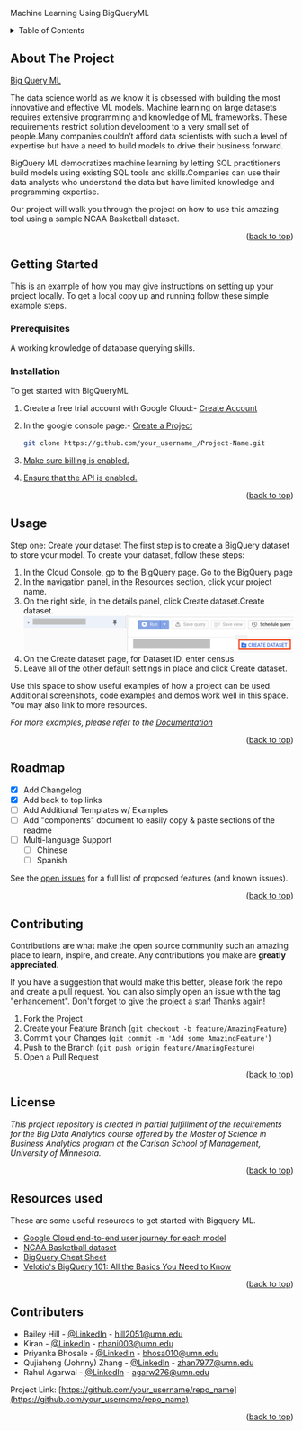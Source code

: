 Machine Learning Using BigQueryML


<div id="top"></div>
<!-- TABLE OF CONTENTS -->
<details>
  <summary>Table of Contents</summary>
  <ol>
    <li>
      <a href="#about-the-project">About The Project</a>
    </li>
    <li>
      <a href="#getting-started">Getting Started</a>
      <ul>
        <li><a href="#prerequisites">Prerequisites</a></li>
        <li><a href="#installation">Installation</a></li>
      </ul>
    </li>
    <li><a href="#usage">Usage</a></li>
    <li><a href="#roadmap">Roadmap</a></li>
    <li><a href="#contributing">Contributing</a></li>
    <li><a href="#license">License</a></li>
    <li><a href="#contact">Contact</a></li>
    <li><a href="#acknowledgments">Acknowledgments</a></li>
  </ol>
</details>



<!-- ABOUT THE PROJECT -->
## About The Project

[Big Query ML](https://cloud.google.com/bigquery-ml/docs)

The data science world as we know it is obsessed with building the most innovative and effective ML models. Machine learning on large datasets requires extensive programming and knowledge of ML frameworks. These requirements restrict solution development to a very small set of people.Many companies couldn’t afford data scientists with such a level of expertise but have a need to build models to drive their business forward. 

BigQuery ML democratizes machine learning by letting SQL practitioners build models using existing SQL tools and skills.Companies can use their data analysts who understand the data but have limited knowledge and programming expertise.

Our project will walk you through the project on how to use this amazing tool using a sample NCAA Basketball dataset.


<p align="right">(<a href="#top">back to top</a>)</p>

<!-- GETTING STARTED -->
## Getting Started

This is an example of how you may give instructions on setting up your project locally.
To get a local copy up and running follow these simple example steps.

### Prerequisites

A working knowledge of database querying skills.

### Installation

To get started with BigQueryML 

1. Create a free trial account with Google Cloud:- [Create Account](https://console.cloud.google.com/freetrial?_ga=2.204501072.151589388.1651269401-1400319142.1646283033)

2. In the google console page:- [Create a Project](https://cloud.google.com/resource-manager/docs/creating-managing-projects)
   ```sh
   git clone https://github.com/your_username_/Project-Name.git
   ```
3. [Make sure billing is enabled.](https://cloud.google.com/billing/docs/how-to/verify-billing-enabled)

4. [Ensure that the API is enabled.](https://console.cloud.google.com/flows/enableapi?apiid=bigquery&_ga=2.3380720.151589388.1651269401-1400319142.1646283033)

<p align="right">(<a href="#top">back to top</a>)</p>



<!-- USAGE EXAMPLES -->
## Usage


Step one: Create your dataset
The first step is to create a BigQuery dataset to store your model. To create your dataset, follow these steps:
1. In the Cloud Console, go to the BigQuery page.
     Go to the BigQuery page
1. In the navigation panel, in the Resources section, click your project name.
1. On the right side, in the details panel, click Create dataset.Create dataset. ![Create a Dataset](assets/create-dataset.png)
1. On the Create dataset page, for Dataset ID, enter census.
1. Leave all of the other default settings in place and click Create dataset.


Use this space to show useful examples of how a project can be used. Additional screenshots, code examples and demos work well in this space. You may also link to more resources.

_For more examples, please refer to the [Documentation](https://example.com)_

<p align="right">(<a href="#top">back to top</a>)</p>



<!-- ROADMAP -->
## Roadmap

- [x] Add Changelog
- [x] Add back to top links
- [ ] Add Additional Templates w/ Examples
- [ ] Add "components" document to easily copy & paste sections of the readme
- [ ] Multi-language Support
    - [ ] Chinese
    - [ ] Spanish

See the [open issues](https://github.com/othneildrew/Best-README-Template/issues) for a full list of proposed features (and known issues).

<p align="right">(<a href="#top">back to top</a>)</p>



<!-- CONTRIBUTING -->
## Contributing

Contributions are what make the open source community such an amazing place to learn, inspire, and create. Any contributions you make are **greatly appreciated**.

If you have a suggestion that would make this better, please fork the repo and create a pull request. You can also simply open an issue with the tag "enhancement".
Don't forget to give the project a star! Thanks again!

1. Fork the Project
2. Create your Feature Branch (`git checkout -b feature/AmazingFeature`)
3. Commit your Changes (`git commit -m 'Add some AmazingFeature'`)
4. Push to the Branch (`git push origin feature/AmazingFeature`)
5. Open a Pull Request

<p align="right">(<a href="#top">back to top</a>)</p>



<!-- LICENSE -->
## License

_This project repository is created in partial fulfillment of the requirements for the Big Data Analytics course offered by the Master of Science in Business Analytics program at the Carlson School of Management, University of Minnesota._

<p align="right">(<a href="#top">back to top</a>)</p>




<!-- ACKNOWLEDGMENTS -->
## Resources used

These are some useful resources to get started with Bigquery ML.

* [Google Cloud end-to-end user journey for each model](https://cloud.google.com/bigquery-ml/docs/reference/standard-sql/bigqueryml-syntax-e2e-journey)
* [NCAA Basketball dataset](https://console.cloud.google.com/marketplace/product/ncaa-bb-public/ncaa-basketball?q=search&referrer=search&project=bigdatagroup2v1)
* [BigQuery Cheat Sheet](https://medium.com/geekculture/my-bigquery-query-cheat-sheet-dd8bc7b5a69b) 
* [Velotio's BigQuery 101: All the Basics You Need to Know](https://medium.com/velotio-perspectives/bigquery-101-all-the-basics-you-need-to-know-f298ac20268)

<p align="right">(<a href="#top">back to top</a>)</p>


<!-- CONTACT -->
## Contributers

* Bailey Hill - [@LinkedIn](https://www.linkedin.com/in/bailey-hill-10/) - hill2051@umn.edu 
* Kiran - [@LinkedIn](https://www.linkedin.com/in/phaniharam-kiran/) - phani003@umn.edu
* Priyanka Bhosale - [@LinkedIn](https://www.linkedin.com/in/bhosalepriyanka/) - bhosa010@umn.edu
* Qujiaheng (Johnny) Zhang - [@LinkedIn](https://www.linkedin.com/in/qujiahengzhang/) - zhan7977@umn.edu 
* Rahul Agarwal - [@LinkedIn](https://www.linkedin.com/in/rahula29/) - agarw276@umn.edu

Project Link: [https://github.com/your_username/repo_name](https://github.com/your_username/repo_name)

<p align="right">(<a href="#top">back to top</a>)</p>


<!-- MARKDOWN LINKS & IMAGES -->
<!-- https://www.markdownguide.org/basic-syntax/#reference-style-links -->
[contributors-shield]: https://img.shields.io/github/contributors/othneildrew/Best-README-Template.svg?style=for-the-badge
[contributors-url]: https://github.com/othneildrew/Best-README-Template/graphs/contributors
[forks-shield]: https://img.shields.io/github/forks/othneildrew/Best-README-Template.svg?style=for-the-badge
[forks-url]: https://github.com/othneildrew/Best-README-Template/network/members
[stars-shield]: https://img.shields.io/github/stars/othneildrew/Best-README-Template.svg?style=for-the-badge
[stars-url]: https://github.com/othneildrew/Best-README-Template/stargazers
[issues-shield]: https://img.shields.io/github/issues/othneildrew/Best-README-Template.svg?style=for-the-badge
[issues-url]: https://github.com/othneildrew/Best-README-Template/issues
[license-shield]: https://img.shields.io/github/license/othneildrew/Best-README-Template.svg?style=for-the-badge
[license-url]: https://github.com/othneildrew/Best-README-Template/blob/master/LICENSE.txt
[linkedin-shield]: https://img.shields.io/badge/-LinkedIn-black.svg?style=for-the-badge&logo=linkedin&colorB=555
[linkedin-url]: https://linkedin.com/in/othneildrew
[product-screenshot]: images/screenshot.png
